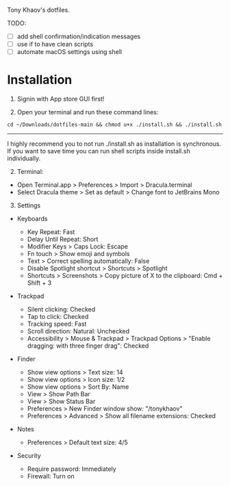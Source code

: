 Tony Khaov's dotfiles.

TODO:

- [ ] add shell confirmation/indication messages
- [ ] use if to have clean scripts
- [ ] automate macOS settings using shell

# Installation

1. Signin with App store GUI first!

1. Open your terminal and run these command lines:

```
cd ~/Downloads/dotfiles-main && chmod u+x ./install.sh && ./install.sh
```

---

I highly recommend you to not run ./install.sh as installation is synchronous.
If you want to save time you can run shell scripts inside install.sh
individually.

2. Terminal:

- Open Terminal.app > Preferences > Import > Dracula.terminal
- Select Dracula theme > Set as default > Change font to JetBrains Mono

3. Settings

- Keyboards

  - Key Repeat: Fast
  - Delay Until Repeat: Short
  - Modifier Keys > Caps Lock: Escape
  - Fn touch > Show emoji and symbols
  - Text > Correct spelling automatically: False
  - Disable Spotlight shortcut > Shortcuts > Spotlight
  - Shortcuts > Screenshots > Copy picture of X to the clipboard: Cmd + Shift +
    3

- Trackpad

  - Silent clicking: Checked
  - Tap to click: Checked
  - Tracking speed: Fast
  - Scroll direction: Natural: Unchecked
  - Accessibility > Mouse & Trackpad > Trackpad Options > "Enable dragging: with
    three finger drag": Checked

- Finder

  - Show view options > Text size: 14
  - Show view options > Icon size: 1/2
  - Show view options > Sort By: Name
  - View > Show Path Bar
  - View > Show Status Bar
  - Preferences > New Finder window show: "/tonykhaov"
  - Preferences > Advanced > Show all filename extensions: Checked

- Notes

  - Preferences > Default text size: 4/5

- Security
  - Require password: Immediately
  - Firewall: Turn on
